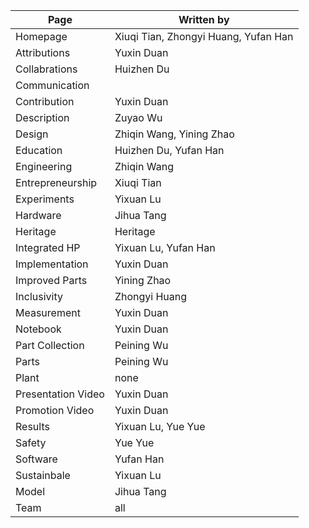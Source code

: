 

| Page               | Written by                           |
| ------------------ | ------------------------------------ |
| Homepage           | Xiuqi Tian, Zhongyi Huang, Yufan Han |
| Attributions       | Yuxin Duan                           |
| Collabrations      | Huizhen Du                           |
| Communication      |                                      |
| Contribution       | Yuxin Duan                           |
| Description        | Zuyao Wu                             |
| Design             | Zhiqin Wang, Yining Zhao             |
| Education          | Huizhen Du, Yufan Han                |
| Engineering        | Zhiqin Wang                          |
| Entrepreneurship   | Xiuqi Tian                           |
| Experiments        | Yixuan Lu                            |
| Hardware           | Jihua Tang                           |
| Heritage           | Heritage                             |
| Integrated HP      | Yixuan Lu, Yufan Han                 |
| Implementation     | Yuxin Duan                           |
| Improved Parts     | Yining Zhao                          |
| Inclusivity        | Zhongyi Huang                        |
| Measurement        | Yuxin Duan                           |
| Notebook           | Yuxin Duan                           |
| Part Collection    | Peining Wu                           |
| Parts              | Peining Wu                           |
| Plant              | none                                 |
| Presentation Video | Yuxin Duan                           |
| Promotion Video    | Yuxin Duan                           |
| Results            | Yixuan Lu, Yue Yue                   |
| Safety             | Yue Yue                              |
| Software           | Yufan Han                            |
| Sustainbale        | Yixuan Lu                            |
| Model              | Jihua Tang                           |
| Team               | all                                  |